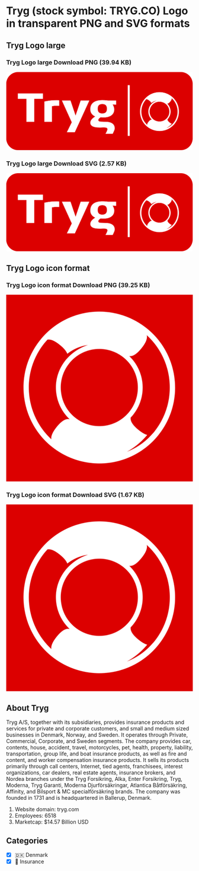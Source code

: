 # Tryg (stock symbol: TRYG.CO) Logo in transparent PNG and SVG formats

## Tryg Logo large

### Tryg Logo large Download PNG (39.94 KB)

![Tryg Logo large Download PNG (39.94 KB)](/img/orig/TRYG.CO_BIG-1ea8c54c.png)

### Tryg Logo large Download SVG (2.57 KB)

![Tryg Logo large Download SVG (2.57 KB)](/img/orig/TRYG.CO_BIG-8cfb9d6d.svg)

## Tryg Logo icon format

### Tryg Logo icon format Download PNG (39.25 KB)

![Tryg Logo icon format Download PNG (39.25 KB)](/img/orig/TRYG.CO-7fa9da37.png)

### Tryg Logo icon format Download SVG (1.67 KB)

![Tryg Logo icon format Download SVG (1.67 KB)](/img/orig/TRYG.CO-2dbb3ac5.svg)

## About Tryg

Tryg A/S, together with its subsidiaries, provides insurance products and services for private and corporate customers, and small and medium sized businesses in Denmark, Norway, and Sweden. It operates through Private, Commercial, Corporate, and Sweden segments. The company provides car, contents, house, accident, travel, motorcycles, pet, health, property, liability, transportation, group life, and boat insurance products, as well as fire and content, and worker compensation insurance products. It sells its products primarily through call centers, Internet, tied agents, franchisees, interest organizations, car dealers, real estate agents, insurance brokers, and Nordea branches under the Tryg Forsikring, Alka, Enter Forsikring, Tryg, Moderna, Tryg Garanti, Moderna Djurförsäkringar, Atlantica Båtförsäkring, Affinity, and Bilsport & MC specialförsäkring brands. The company was founded in 1731 and is headquartered in Ballerup, Denmark.

1. Website domain: tryg.com
2. Employees: 6518
3. Marketcap: $14.57 Billion USD


## Categories
- [x] 🇩🇰 Denmark
- [x] 🏦 Insurance
